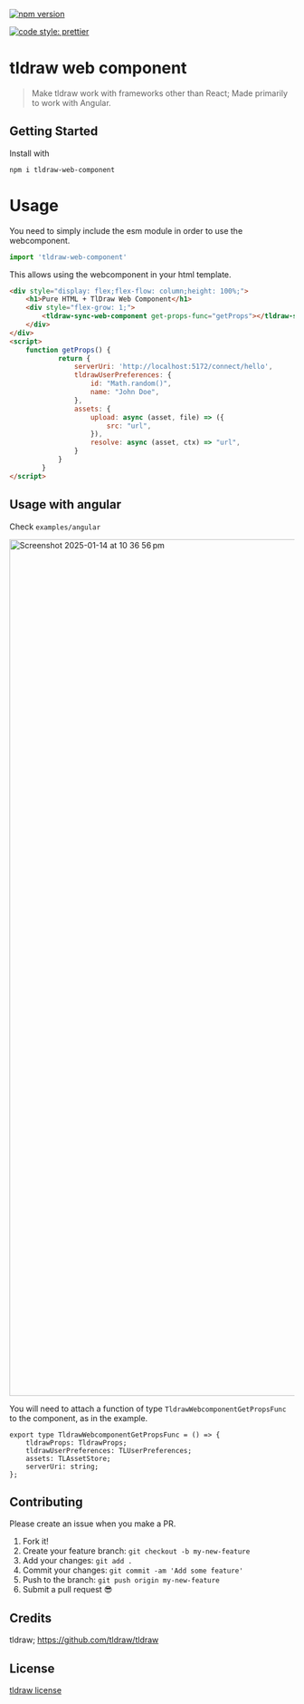 [![npm version](https://badge.fury.io/js/tldraw-web-component.svg)](https://badge.fury.io/js/tldraw-web-component)

[![code style: prettier](https://img.shields.io/badge/code_style-prettier-ff69b4.svg?style=flat-square)](https://github.com/prettier/prettier)


# tldraw web component
> Make tldraw work with frameworks other than React;
> Made primarily to work with Angular.

## Getting Started
Install with

```
npm i tldraw-web-component
```

# Usage
You need to simply include the esm module in order to use the webcomponent.
```js
import 'tldraw-web-component'
```

This allows using the webcomponent in your html template.

```html
<div style="display: flex;flex-flow: column;height: 100%;">
    <h1>Pure HTML + TlDraw Web Component</h1>
    <div style="flex-grow: 1;">
        <tldraw-sync-web-component get-props-func="getProps"></tldraw-sync-web-component>
    </div>
</div>
<script>
    function getProps() {
            return {
                serverUri: 'http://localhost:5172/connect/hello',
                tldrawUserPreferences: {
                    id: "Math.random()",
                    name: "John Doe",
                },
                assets: {
                    upload: async (asset, file) => ({
                        src: "url",
                    }),
                    resolve: async (asset, ctx) => "url",
                }
            }
        }
</script>
```

## Usage with angular
Check `examples/angular`

<img width="1512" alt="Screenshot 2025-01-14 at 10 36 56 pm" src="https://github.com/user-attachments/assets/3bd15c35-5ab6-430a-a961-db84fedc5218" />


You will need to attach a function of type `TldrawWebcomponentGetPropsFunc` to the component, as in the example.

```
export type TldrawWebcomponentGetPropsFunc = () => {
    tldrawProps: TldrawProps;
    tldrawUserPreferences: TLUserPreferences;
    assets: TLAssetStore;
    serverUri: string;
};
```

## Contributing

Please create an issue when you make a PR.

1.  Fork it!
2.  Create your feature branch: `git checkout -b my-new-feature`
3.  Add your changes: `git add .`
4.  Commit your changes: `git commit -am 'Add some feature'`
5.  Push to the branch: `git push origin my-new-feature`
6.  Submit a pull request :sunglasses:

## Credits

tldraw;
https://github.com/tldraw/tldraw

## License

[tldraw license](https://github.com/tldraw/tldraw/blob/main/LICENSE.md)
